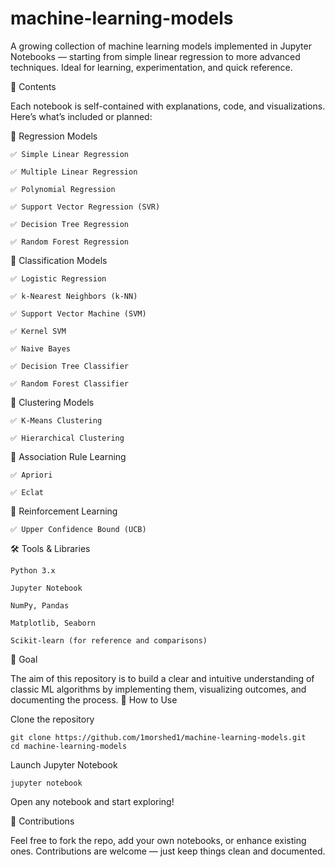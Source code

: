 # machine-learning-models

A growing collection of machine learning models implemented in Jupyter Notebooks — starting from simple linear regression to more advanced techniques. Ideal for learning, experimentation, and quick reference.

📘 Contents

Each notebook is self-contained with explanations, code, and visualizations. Here’s what’s included or planned:

🔹 Regression Models

    ✅ Simple Linear Regression

    ✅ Multiple Linear Regression

    ✅ Polynomial Regression

    ✅ Support Vector Regression (SVR)

    ✅ Decision Tree Regression

    ✅ Random Forest Regression

🔹 Classification Models

    ✅ Logistic Regression

    ✅ k-Nearest Neighbors (k-NN)

    ✅ Support Vector Machine (SVM)

    ✅ Kernel SVM

    ✅ Naive Bayes

    ✅ Decision Tree Classifier

    ✅ Random Forest Classifier

🔹 Clustering Models

    ✅ K-Means Clustering

    ✅ Hierarchical Clustering

🔹 Association Rule Learning

    ✅ Apriori

    ✅ Eclat

🔹 Reinforcement Learning

    ✅ Upper Confidence Bound (UCB)

🛠️ Tools & Libraries

    Python 3.x

    Jupyter Notebook

    NumPy, Pandas

    Matplotlib, Seaborn

    Scikit-learn (for reference and comparisons)

🎯 Goal

The aim of this repository is to build a clear and intuitive understanding of classic ML algorithms by implementing them, visualizing outcomes, and documenting the process.
🚀 How to Use

Clone the repository

    git clone https://github.com/1morshed1/machine-learning-models.git
    cd machine-learning-models

Launch Jupyter Notebook

    jupyter notebook

Open any notebook and start exploring!

📢 Contributions

Feel free to fork the repo, add your own notebooks, or enhance existing ones. Contributions are welcome — just keep things clean and documented.

